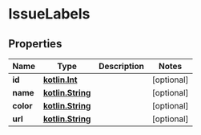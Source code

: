 # IssueLabels

## Properties
Name | Type | Description | Notes
------------ | ------------- | ------------- | -------------
**id** | [**kotlin.Int**](.md) |  |  [optional]
**name** | [**kotlin.String**](.md) |  |  [optional]
**color** | [**kotlin.String**](.md) |  |  [optional]
**url** | [**kotlin.String**](.md) |  |  [optional]
